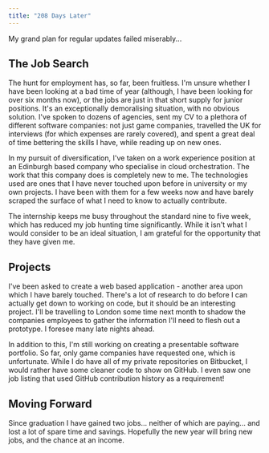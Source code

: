 ```yaml
---
title: "208 Days Later"
---
```


My grand plan for regular updates failed miserably...

## The Job Search
The hunt for employment has, so far, been fruitless.
I'm unsure whether I have been looking at a bad time of year (although, I have been looking for over six months now),
or the jobs are just in that short supply for junior positions.
It's an exceptionally demoralising situation, with no obvious solution.
I've spoken to dozens of agencies, sent my CV to a plethora of different software companies:
not just game companies, travelled the UK for interviews (for which expenses are rarely covered),
and spent a great deal of time bettering the skills I have, while reading up on new ones.

In my pursuit of diversification, I've taken on a work experience position at an Edinburgh based company who specialise in cloud orchestration.
The work that this company does is completely new to me.
The technologies used are ones that I have never touched upon before in university or my own projects.
I have been with them for a few weeks now and have barely scraped the surface of what I need to know to actually contribute.

The internship keeps me busy throughout the standard nine to five week, which has reduced my job hunting time significantly.
While it isn't what I would consider to be an ideal situation, I am grateful for the opportunity that they have given me.

## Projects
I've been asked to create a web based application - another area upon which I have barely touched.
There's a lot of research to do before I can actually get down to working on code, but it should be an interesting project.
I'll be travelling to London some time next month to shadow the companies employees to gather the information I'll need to flesh out a prototype.
I foresee many late nights ahead.

In addition to this, I'm still working on creating a presentable software portfolio.
So far, only game companies have requested one, which is unfortunate.
While I do have all of my private repositories on Bitbucket, I would rather have some cleaner code to show on GitHub.
I even saw one job listing that used GitHub contribution history as a requirement!

## Moving Forward
Since graduation I have gained two jobs... neither of which are paying... and lost a lot of spare time and savings.
Hopefully the new year will bring new jobs, and the chance at an income.
